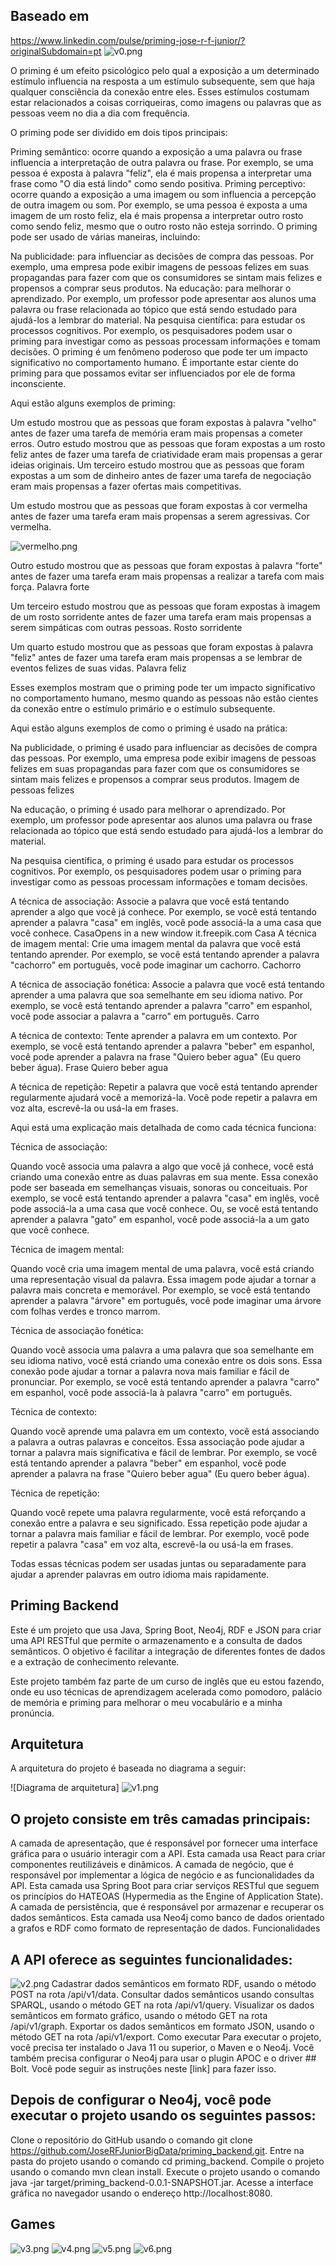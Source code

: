 ## Baseado em
https://www.linkedin.com/pulse/priming-jose-r-f-junior/?originalSubdomain=pt
![v0.png](img%2Fv0.png)

O priming é um efeito psicológico pelo qual a exposição a um determinado estímulo influencia na resposta a um estímulo subsequente, sem que haja qualquer consciência da conexão entre eles. Esses estímulos costumam estar relacionados a coisas corriqueiras, como imagens ou palavras que as pessoas veem no dia a dia com frequência.

O priming pode ser dividido em dois tipos principais:

Priming semântico: ocorre quando a exposição a uma palavra ou frase influencia a interpretação de outra palavra ou frase. Por exemplo, se uma pessoa é exposta à palavra "feliz", ela é mais propensa a interpretar uma frase como "O dia está lindo" como sendo positiva.
Priming perceptivo: ocorre quando a exposição a uma imagem ou som influencia a percepção de outra imagem ou som. Por exemplo, se uma pessoa é exposta a uma imagem de um rosto feliz, ela é mais propensa a interpretar outro rosto como sendo feliz, mesmo que o outro rosto não esteja sorrindo.
O priming pode ser usado de várias maneiras, incluindo:

Na publicidade: para influenciar as decisões de compra das pessoas. Por exemplo, uma empresa pode exibir imagens de pessoas felizes em suas propagandas para fazer com que os consumidores se sintam mais felizes e propensos a comprar seus produtos.
Na educação: para melhorar o aprendizado. Por exemplo, um professor pode apresentar aos alunos uma palavra ou frase relacionada ao tópico que está sendo estudado para ajudá-los a lembrar do material.
Na pesquisa científica: para estudar os processos cognitivos. Por exemplo, os pesquisadores podem usar o priming para investigar como as pessoas processam informações e tomam decisões.
O priming é um fenômeno poderoso que pode ter um impacto significativo no comportamento humano. É importante estar ciente do priming para que possamos evitar ser influenciados por ele de forma inconsciente.

Aqui estão alguns exemplos de priming:

Um estudo mostrou que as pessoas que foram expostas à palavra "velho" antes de fazer uma tarefa de memória eram mais propensas a cometer erros.
Outro estudo mostrou que as pessoas que foram expostas a um rosto feliz antes de fazer uma tarefa de criatividade eram mais propensas a gerar ideias originais.
Um terceiro estudo mostrou que as pessoas que foram expostas a um som de dinheiro antes de fazer uma tarefa de negociação eram mais propensas a fazer ofertas mais competitivas.

Um estudo mostrou que as pessoas que foram expostas à cor vermelha antes de fazer uma tarefa eram mais propensas a serem agressivas.
Cor vermelha.

![vermelho.png](img%2Fvermelho.png)

Outro estudo mostrou que as pessoas que foram expostas à palavra "forte" antes de fazer uma tarefa eram mais propensas a realizar a tarefa com mais força.
Palavra forte

Um terceiro estudo mostrou que as pessoas que foram expostas à imagem de um rosto sorridente antes de fazer uma tarefa eram mais propensas a serem simpáticas com outras pessoas.
Rosto sorridente

Um quarto estudo mostrou que as pessoas que foram expostas à palavra "feliz" antes de fazer uma tarefa eram mais propensas a se lembrar de eventos felizes de suas vidas.
Palavra feliz

Esses exemplos mostram que o priming pode ter um impacto significativo no comportamento humano, mesmo quando as pessoas não estão cientes da conexão entre o estímulo primário e o estímulo subsequente.

Aqui estão alguns exemplos de como o priming é usado na prática:

Na publicidade, o priming é usado para influenciar as decisões de compra das pessoas. Por exemplo, uma empresa pode exibir imagens de pessoas felizes em suas propagandas para fazer com que os consumidores se sintam mais felizes e propensos a comprar seus produtos.
Imagem de pessoas felizes

Na educação, o priming é usado para melhorar o aprendizado. Por exemplo, um professor pode apresentar aos alunos uma palavra ou frase relacionada ao tópico que está sendo estudado para ajudá-los a lembrar do material.

Na pesquisa científica, o priming é usado para estudar os processos cognitivos. Por exemplo, os pesquisadores podem usar o priming para investigar como as pessoas processam informações e tomam decisões.

A técnica de associação: Associe a palavra que você está tentando aprender a algo que você já conhece. Por exemplo, se você está tentando aprender a palavra "casa" em inglês, você pode associá-la a uma casa que você conhece.
CasaOpens in a new window
it.freepik.com
Casa
A técnica de imagem mental: Crie uma imagem mental da palavra que você está tentando aprender. Por exemplo, se você está tentando aprender a palavra "cachorro" em português, você pode imaginar um cachorro.
Cachorro

A técnica de associação fonética: Associe a palavra que você está tentando aprender a uma palavra que soa semelhante em seu idioma nativo. Por exemplo, se você está tentando aprender a palavra "carro" em espanhol, você pode associar a palavra a "carro" em português.
Carro

A técnica de contexto: Tente aprender a palavra em um contexto. Por exemplo, se você está tentando aprender a palavra "beber" em espanhol, você pode aprender a palavra na frase "Quiero beber agua" (Eu quero beber água).
Frase Quiero beber agua

A técnica de repetição: Repetir a palavra que você está tentando aprender regularmente ajudará você a memorizá-la. Você pode repetir a palavra em voz alta, escrevê-la ou usá-la em frases.

Aqui está uma explicação mais detalhada de como cada técnica funciona:

Técnica de associação:

Quando você associa uma palavra a algo que você já conhece, você está criando uma conexão entre as duas palavras em sua mente. Essa conexão pode ser baseada em semelhanças visuais, sonoras ou conceituais. Por exemplo, se você está tentando aprender a palavra "casa" em inglês, você pode associá-la a uma casa que você conhece. Ou, se você está tentando aprender a palavra "gato" em espanhol, você pode associá-la a um gato que você conhece.

Técnica de imagem mental:

Quando você cria uma imagem mental de uma palavra, você está criando uma representação visual da palavra. Essa imagem pode ajudar a tornar a palavra mais concreta e memorável. Por exemplo, se você está tentando aprender a palavra "árvore" em português, você pode imaginar uma árvore com folhas verdes e tronco marrom.

Técnica de associação fonética:

Quando você associa uma palavra a uma palavra que soa semelhante em seu idioma nativo, você está criando uma conexão entre os dois sons. Essa conexão pode ajudar a tornar a palavra nova mais familiar e fácil de pronunciar. Por exemplo, se você está tentando aprender a palavra "carro" em espanhol, você pode associá-la à palavra "carro" em português.

Técnica de contexto:

Quando você aprende uma palavra em um contexto, você está associando a palavra a outras palavras e conceitos. Essa associação pode ajudar a tornar a palavra mais significativa e fácil de lembrar. Por exemplo, se você está tentando aprender a palavra "beber" em espanhol, você pode aprender a palavra na frase "Quiero beber agua" (Eu quero beber água).

Técnica de repetição:

Quando você repete uma palavra regularmente, você está reforçando a conexão entre a palavra e seu significado. Essa repetição pode ajudar a tornar a palavra mais familiar e fácil de lembrar. Por exemplo, você pode repetir a palavra "casa" em voz alta, escrevê-la ou usá-la em frases.

Todas essas técnicas podem ser usadas juntas ou separadamente para ajudar a aprender palavras em outro idioma mais rapidamente.

## Priming Backend
Este é um projeto que usa Java, Spring Boot, Neo4j, RDF e JSON para criar uma API RESTful que permite o armazenamento e a consulta de dados semânticos. O objetivo é facilitar a integração de diferentes fontes de dados e a extração de conhecimento relevante.

Este projeto também faz parte de um curso de inglês que eu estou fazendo, onde eu uso técnicas de aprendizagem acelerada como pomodoro, palácio de memória e priming para melhorar o meu vocabulário e a minha pronúncia.

## Arquitetura
A arquitetura do projeto é baseada no diagrama a seguir:

![Diagrama de arquitetura]
![v1.png](img%2Fv1.png)
## O projeto consiste em três camadas principais:

A camada de apresentação, que é responsável por fornecer uma interface gráfica para o usuário interagir com a API. Esta camada usa React para criar componentes reutilizáveis e dinâmicos.
A camada de negócio, que é responsável por implementar a lógica de negócio e as funcionalidades da API. Esta camada usa Spring Boot para criar serviços RESTful que seguem os princípios do HATEOAS (Hypermedia as the Engine of Application State).
A camada de persistência, que é responsável por armazenar e recuperar os dados semânticos. Esta camada usa Neo4j como banco de dados orientado a grafos e RDF como formato de representação de dados.
Funcionalidades
## A API oferece as seguintes funcionalidades:
![v2.png](img%2Fv2.png)
Cadastrar dados semânticos em formato RDF, usando o método POST na rota /api/v1/data.
Consultar dados semânticos usando consultas SPARQL, usando o método GET na rota /api/v1/query.
Visualizar os dados semânticos em formato gráfico, usando o método GET na rota /api/v1/graph.
Exportar os dados semânticos em formato JSON, usando o método GET na rota /api/v1/export.
Como executar
Para executar o projeto, você precisa ter instalado o Java 11 ou superior, o Maven e o Neo4j. Você também precisa configurar o Neo4j para usar o plugin APOC e o driver ## Bolt. Você pode seguir as instruções neste [link] para fazer isso.

## Depois de configurar o Neo4j, você pode executar o projeto usando os seguintes passos:

Clone o repositório do GitHub usando o comando git clone https://github.com/JoseRFJuniorBigData/priming_backend.git.
Entre na pasta do projeto usando o comando cd priming_backend.
Compile o projeto usando o comando mvn clean install.
Execute o projeto usando o comando java -jar target/priming_backend-0.0.1-SNAPSHOT.jar.
Acesse a interface gráfica no navegador usando o endereço http://localhost:8080.

## Games
![v3.png](img%2Fv3.png)
![v4.png](img%2Fv4.png)
![v5.png](img%2Fv5.png)
![v6.png](img%2Fv6.png)